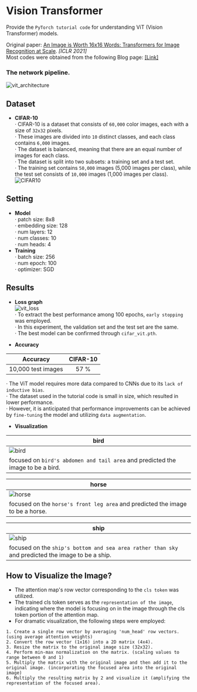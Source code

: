# Vision Transformer 
Provide the ```PyTorch tutorial code``` for understanding ViT (Vision Transformer) models.
  
Original paper: [An Image is Worth 16x16 Words: Transformers for Image Recognition at Scale](https://arxiv.org/pdf/2010.11929.pdf). *[ICLR 2021]*  
Most codes were obtained from the following Blog page: [[Link]](https://towardsdatascience.com/implementing-visualttransformer-in-pytorch-184f9f16f632)

### The network pipeline.  
![vit_architecture](https://github.com/SkiddieAhn/SkiddieAhn/assets/52392658/d8dc0be5-0a77-4e66-902d-2c1192316640)

## Dataset
- **CIFAR-10**  
· CIFAR-10 is a dataset that consists of ```60,000``` color images, each with a size of ```32x32``` pixels.  
· These images are divided into ```10``` distinct classes, and each class contains ```6,000``` images.  
· The dataset is balanced, meaning that there are an equal number of images for each class.  
· The dataset is split into two subsets: a training set and a test set.  
· The training set contains ```50,000``` images (5,000 images per class), while the test set consists of ```10,000``` images (1,000 images per class).
![CIFAR10](https://github.com/SkiddieAhn/SkiddieAhn/assets/52392658/08f0e50c-3c6d-4b5a-b909-a2754ead6322)  

## Setting
- **Model**  
· patch size: 8x8  
· embedding size: 128  
· num layers: 12  
· num classes: 10  
· num heads: 4
- **Training**   
· batch size: 256  
· num epoch: 100  
· optimizer: SGD

## Results
- **Loss graph**  
![vit_loss](https://github.com/SkiddieAhn/SkiddieAhn/assets/52392658/460c3c82-afc0-4474-98e6-36f379dee1c8)   
· To extract the best performance among 100 epochs, ```early stopping``` was employed.  
· In this experiment, the validation set and the test set are the same.  
· The best model can be confirmed through ```cifar_vit.pth```.  

- **Accuracy**  

|     Accuracy                  |CIFAR-10    |
|:------------------------:|:-----------:|
| 10,000 test images  |57 %        |  

· The ViT model requires more data compared to CNNs due to its ```lack of inductive bias```.  
· The dataset used in the tutorial code is small in size, which resulted in lower performance.  
· However, it is anticipated that performance improvements can be achieved by ```fine-tuning``` the model and utilizing ```data augmentation```.  

- **Visualization**
  
| bird                                                                             |
|----------------------------------------------------------------------------------------------------------------------|
|![bird](https://github.com/SkiddieAhn/SkiddieAhn/assets/52392658/be08d88a-7a38-4845-8fd2-abcff43499fc) |
| focused on  ```bird's abdomen and tail area``` and predicted the image to be a bird. |

| horse                                                                             |
|----------------------------------------------------------------------------------------------------------------------|
|![horse](https://github.com/SkiddieAhn/SkiddieAhn/assets/52392658/78ef80b4-7656-4c48-b9bd-10ac7c16afbb) |
| focused on the ```horse's front leg area``` and predicted the image to be a horse. |

| ship                                                                             |
|----------------------------------------------------------------------------------------------------------------------|
|![ship](https://github.com/SkiddieAhn/SkiddieAhn/assets/52392658/e35848ea-5059-4de9-aafb-4c2c029cb5d3) |
| focused on the ```ship's bottom and sea area rather than sky``` and predicted the image to be a ship. |

## How to Visualize the Image?
- The attention map's row vector corresponding to the ```cls token``` was utilized.  
- The trained cls token serves as the ```representation of the image```, indicating where the model is focusing on in the image through the cls token portion of the attention map.
- For dramatic visualization, the following steps were employed:
```
1. Create a single row vector by averaging 'num_head' row vectors. (using average attention weights)  
2. Convert the row vector (1x16) into a 2D matrix (4x4).  
3. Resize the matrix to the original image size (32x32).  
4. Perform min-max normalization on the matrix. (scaling values to range between 0 and 1) 
5. Multiply the matrix with the original image and then add it to the original image. (incorporating the focused area into the original image)  
6. Multiply the resulting matrix by 2 and visualize it (amplifying the representation of the focused area).  
```

